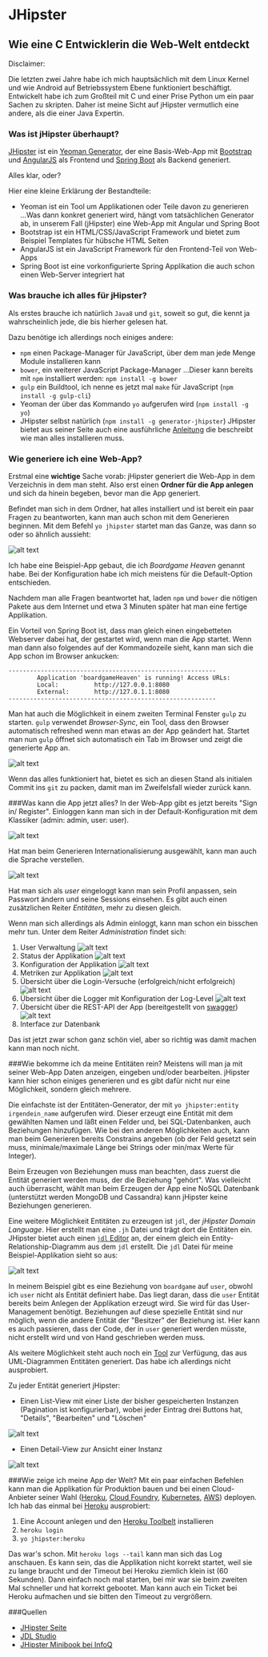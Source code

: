 # JHipster
## Wie eine C Entwicklerin die Web-Welt entdeckt

Disclaimer:

Die letzten zwei Jahre habe ich mich hauptsächlich mit dem Linux Kernel und wie
Android auf Betriebssystem Ebene funktioniert beschäftigt.
Entwickelt habe ich zum Großteil mit C und einer Prise Python um ein paar
Sachen zu skripten. Daher ist meine Sicht auf jHipster vermutlich eine andere,
als die einer Java Expertin.

### Was ist jHipster überhaupt?
[JHipster](https://jhipster.github.io/) ist ein
[Yeoman Generator](http://yeoman.io/), der eine Basis-Web-App mit
[Bootstrap](http://getbootstrap.com/) und [AngularJS](https://angularjs.org/)
als Frontend und [Spring Boot](https://projects.spring.io/spring-boot/) als
Backend generiert.

Alles klar, oder?

Hier eine kleine Erklärung der Bestandteile:

* Yeoman ist ein Tool um Applikationen oder Teile davon zu generieren
...Was dann konkret generiert wird, hängt vom tatsächlichen Generator ab, in
unserem Fall (jHipster) eine Web-App mit Angular und Spring Boot
* Bootstrap ist ein HTML/CSS/JavaScript Framework und bietet zum Beispiel
Templates für hübsche HTML Seiten
* AngularJS ist ein JavaScript Framework für den Frontend-Teil von Web-Apps
* Spring Boot ist eine vorkonfigurierte Spring Applikation die auch schon
einen Web-Server integriert hat

### Was brauche ich alles für jHipster?
Als erstes brauche ich natürlich `Java8` und `git`, soweit so gut, die kennt ja
wahrscheinlich jede, die bis hierher gelesen hat.

Dazu benötige ich allerdings noch einiges andere:

* `npm` einen Package-Manager für JavaScript, über dem man jede Menge Module
installieren kann
* `bower`, ein weiterer JavaScript Package-Manager
...Dieser kann bereits mit `npm` installiert werden: `npm install -g bower`
* `gulp` ein Buildtool, ich nenne es jetzt mal `make` für JavaScript
(`npm install -g gulp-cli`)
* Yeoman der über das Kommando `yo` aufgerufen wird (`npm install -g yo`)
* JHipster selbst natürlich (`npm install -g generator-jhipster`)
JHipster bietet aus seiner Seite auch eine ausführliche
[Anleitung](https://jhipster.github.io/installation/ "Installationsanleitung")
die beschreibt wie man alles installieren muss.

### Wie generiere ich eine Web-App?
Erstmal eine **wichtige** Sache vorab: jHipster generiert die Web-App in dem
Verzeichnis in dem man steht. Also erst einen **Ordner für die App anlegen**
und sich da hinein begeben, bevor man die App generiert.

Befindet man sich in dem Ordner, hat alles installiert und ist bereit ein paar
Fragen zu beantworten, kann man auch schon mit dem Generieren beginnen. Mit dem
Befehl `yo jhipster` startet man das Ganze, was dann so oder so ähnlich
aussieht:

![alt text](./pics/jhipster_generator_finish.png)

Ich habe eine Beispiel-App gebaut, die ich *Boardgame Heaven* genannt habe.
Bei der Konfiguration habe ich mich meistens für die Default-Option entschieden.

Nachdem man alle Fragen beantwortet hat, laden `npm` und `bower` die nötigen
Pakete aus dem Internet und etwa 3 Minuten später hat man eine fertige
Applikation.

Ein Vorteil von Spring Boot ist, dass man gleich einen eingebetteten Webserver
dabei hat, der gestartet wird, wenn man die App startet. Wenn man dann also
folgendes auf der Kommandozeile sieht, kann man sich die App schon im Browser
ankucken:

```
----------------------------------------------------------
        Application 'boardgameHeaven' is running! Access URLs:
        Local:          http://127.0.0.1:8080
        External:       http://127.0.1.1:8080
----------------------------------------------------------
```

Man hat auch die Möglichkeit in einem zweiten Terminal Fenster `gulp` zu
starten. `gulp` verwendet *Browser-Sync*, ein Tool, dass den Browser
automatisch refreshed wenn man etwas an der App geändert hat. Startet man
nun `gulp` öffnet sich automatisch ein Tab im Browser und zeigt die
generierte App an.

![alt text](./pics/basic_jhipster.png "Basis jHipster App Screenshot")

Wenn das alles funktioniert hat, bietet es sich an diesen Stand als initialen
Commit ins `git` zu packen, damit man im Zweifelsfall wieder zurück kann.

###Was kann die App jetzt alles?
In der Web-App gibt es jetzt bereits "Sign in/ Register". Einloggen kann man
sich in der Default-Konfiguration mit dem Klassiker (admin: admin, user: user).

![alt text](./pics/signin_drop_down.png "Sign in Drop Down")

Hat man beim Generieren Internationalisierung ausgewählt, kann man auch die
Sprache verstellen.

![alt text](./pics/language_drop_down.png "Sprachwahl Drop Down")

Hat man sich als *user* eingeloggt kann man sein Profil anpassen, sein Passwort
ändern und seine Sessions einsehen. Es gibt auch einen zusätzlichen Reiter
*Entitäten*, mehr zu diesen gleich.

Wenn man sich allerdings als Admin einloggt, kann man schon ein bisschen
mehr tun. Unter dem Reiter *Administration* findet sich:

1. User Verwaltung
![alt text](./pics/user_management.png "User Management")
2. Status der Applikation
![alt text](./pics/health.png "Status")
3. Konfiguration der Applikation
![alt text](./pics/configs.png "Konfiguration")
4. Metriken zur Applikation
![alt text](./pics/metrics.png "Metriken")
5. Übersicht über die Login-Versuche (erfolgreich/nicht erfolgreich)
![alt text](./pics/audits.png "Audits")
6. Übersicht über die Logger mit Konfiguration der Log-Level
![alt text](./pics/logger.png "Logger")
7. Übersicht über die REST-API der App (bereitgestellt von [swagger](http://swagger.io/))
![alt text](./pics/swagger_api.png "Swagger")
8. Interface zur Datenbank

Das ist jetzt zwar schon ganz schön viel, aber so richtig was damit machen
kann man noch nicht.

###Wie bekomme ich da meine Entitäten rein?
Meistens will man ja mit seiner Web-App Daten anzeigen, eingeben und/oder
bearbeiten. jHipster kann hier schon einiges generieren und es gibt dafür
nicht nur eine Möglichkeit, sondern gleich mehrere.

Die einfachste ist der Entitäten-Generator, der mit
`yo jhipster:entity irgendein_name` aufgerufen wird. Dieser erzeugt eine
Entität mit dem gewählten Namen und läßt einen Felder und, bei SQL-Datenbanken,
auch Beziehungen hinzufügen. Wie bei den anderen Möglichkeiten auch, kann
man beim Generieren bereits Constrains angeben (ob der Feld gesetzt sein
muss, minimale/maximale Länge bei Strings oder min/max Werte für Integer).

Beim Erzeugen von Beziehungen muss man beachten, dass zuerst die Entität
generiert werden muss, der die Beziehung "gehört". Was vielleicht auch
überrascht, wählt man beim Erzeugen der App eine NoSQL Datenbank (unterstützt
werden MongoDB und Cassandra) kann jHipster keine Beziehungen generieren.

Eine weitere Möglichkeit Entitäten zu erzeugen ist `jdl`, der
*jHipster Domain Language*. Hier erstellt man eine `.jh` Datei und trägt dort
die Entitäten ein. JHipster bietet auch einen
[`jdl` Editor](https://jhipster.github.io/jdl-studio/) an, der einem gleich
ein Entity-Relationship-Diagramm aus dem `jdl` erstellt.
Die `jdl` Datei für meine Beispiel-Applikation sieht so aus:

![alt text](./pics/boardgame_jdl_in_jdl_studio.png "Boardgame jdl")

In meinem Beispiel gibt es eine Beziehung von `boardgame` auf `user`, obwohl
ich `user` nicht als Entität definiert habe. Das liegt daran, dass die `user`
Entität bereits beim Anlegen der Applikation erzeugt wird. Sie wird für das
User-Management benötigt. Beziehungen auf diese spezielle Entität sind nur
möglich, wenn die andere Entität der "Besitzer" der Beziehung ist. Hier kann
es auch passieren, dass der Code, der in `user` generiert werden müsste, nicht
erstellt wird und von Hand geschrieben werden muss.

Als weitere Möglichkeit steht auch noch ein
[Tool](https://jhipster.github.io/jhipster-uml/) zur Verfügung, das aus
UML-Diagrammen Entitäten generiert. Das habe ich allerdings nicht ausprobiert.

Zu jeder Entität generiert jHipster:

* Einen List-View mit einer Liste der bisher gespeicherten Instanzen (Pagination
ist konfigurierbar), wobei jeder Eintrag drei Buttons hat, "Details", "Bearbeiten"
und "Löschen"

![alt text](./pics/boardgame_list_view.png "List-View")

* Einen Detail-View zur Ansicht einer Instanz

![alt text](./pics/boardgame_detail_view.png)

###Wie zeige ich meine App der Welt?
Mit ein paar einfachen Befehlen kann man die Applikation für Produktion bauen
und bei einen Cloud-Anbieter seiner Wahl ([Heroku](https://www.heroku.com/),
[Cloud Foundry](https://www.cloudfoundry.org/),
[Kubernetes](http://kubernetes.io/), [AWS](https://aws.amazon.com/)) deployen.
Ich hab das einmal bei [Heroku](https://jhipster.github.io/heroku/) ausprobiert:

1. Eine Account anlegen und den
[Heroku Toolbelt](https://devcenter.heroku.com/articles/heroku-command-line)
installieren
2. `heroku login`
3. `yo jhipster:heroku`

Das war's schon. Mit `heroku logs --tail` kann man sich das Log anschauen. Es
kann sein, das die Applikation nicht korrekt startet, weil sie zu lange braucht
und der Timeout bei Heroku ziemlich klein ist (60 Sekunden). Dann einfach noch
mal starten, bei mir war sie beim zweiten Mal schneller und hat korrekt
gebootet. Man kann auch ein Ticket bei Heroku aufmachen und sie bitten den
Timeout zu vergrößern.

###Quellen

* [JHipster Seite](https://jhipster.github.io/)
* [JDL Studio](https://jhipster.github.io/jdl-studio/)
* [JHipster Minibook bei InfoQ](https://www.infoq.com/minibooks/jhipster-mini-book)

